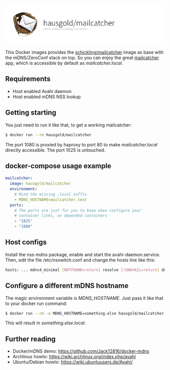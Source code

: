 ![mDNS enabled schickling/mailcatcher](docs/assets/project.png)

This Docker images provides the
[schickling/mailcatcher](https://hub.docker.com/r/schickling/mailcatcher/)
image as base with the mDNS/ZeroConf stack on top. So you can enjoy the great
[mailcatcher](https://mailcatcher.me/) app, which is accessible by default as
*mailcatcher.local*.

## Requirements

* Host enabled Avahi daemon
* Host enabled mDNS NSS lookup

## Getting starting

You just need to run it like that, to get a working mailcatcher:

```bash
$ docker run --rm hausgold/mailcatcher
```

The port 1080 is proxied by haproxy to port 80 to make *mailcatcher.local*
directly accessible. The port 1025 is untouched.

## docker-compose usage example

```yaml
mailcatcher:
  image: hausgold/mailcatcher
  environment:
    # Mind the missing .local suffix
    - MDNS_HOSTNAME=mailcatcher.test
  ports:
    # The ports are just for you to know when configure your
    # container links, on depended containers
    - "1025"
    - "1080"
```

## Host configs

Install the nss-mdns package, enable and start the avahi-daemon.service. Then,
edit the file /etc/nsswitch.conf and change the hosts line like this:

```bash
hosts: ... mdns4_minimal [NOTFOUND=return] resolve [!UNAVAIL=return] dns ...
```

## Configure a different mDNS hostname

The magic environment variable is *MDNS_HOSTNAME*. Just pass it like that to
your docker run command:

```bash
$ docker run --rm -e MDNS_HOSTNAME=something.else hausgold/mailcatcher
```

This will result in *something.else.local*.

## Further reading

* Docker/mDNS demo: https://github.com/Jack12816/docker-mdns
* Archlinux howto: https://wiki.archlinux.org/index.php/avahi
* Ubuntu/Debian howto: https://wiki.ubuntuusers.de/Avahi/
